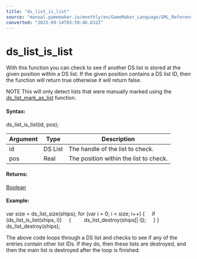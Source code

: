 ```yaml
---
title: "ds_list_is_list"
source: "manual.gamemaker.io/monthly/en/GameMaker_Language/GML_Reference/Data_Structures/DS_Lists/ds_list_is_list.htm"
converted: "2025-09-14T03:59:46.832Z"
---
```


# ds\_list\_is\_list

With this function you can check to see if another DS list is stored at the given position within a DS list. If the given position contains a DS list ID, then the function will return true otherwise it will return false.

NOTE This will only detect lists that were manually marked using the [ds\_list\_mark\_as\_list](ds_list_mark_as_list.md) function.

#### Syntax:

ds\_list\_is\_list(id, pos);

| Argument | Type | Description |
| --- | --- | --- |
| id | DS List | The handle of the list to check. |
| pos | Real | The position within the list to check. |

#### Returns:

[Boolean](../../../GML_Overview/Data_Types.md)

#### Example:

var size = ds\_list\_size(ships);
for (var i = 0; i < size; i++)
{
    if (ds\_list\_is\_list(ships, i))
    {
        ds\_list\_destroy(ships\[| i\]);
    }
}
ds\_list\_destroy(ships);

The above code loops through a DS list and checks to see if any of the entries contain other list IDs. If they do, then these lists are destroyed, and then the main list is destroyed after the loop is finished.